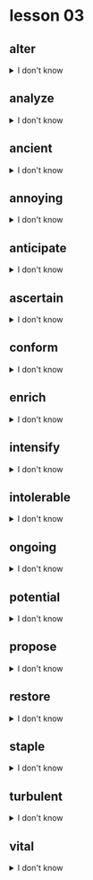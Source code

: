 # lesson 03

## alter
<details>
<summary>I don't know</summary>

+ v. &nbsp; &nbsp; to change or make different

+ n. &nbsp; &nbsp; alteration

+ adj. &nbsp; &nbsp; alterable

+ adv. &nbsp; &nbsp; alterably

+ syn. &nbsp; &nbsp; modify

</details>

## analyze
<details>
<summary>I don't know</summary>

+ v. &nbsp; &nbsp; to study something carefully; to separate into parts for study

+ n. &nbsp; &nbsp; analysis

+ syn. &nbsp; &nbsp; examine

</details>

## ancient
<details>
<summary>I don't know</summary>

+ adj. &nbsp; &nbsp; something from a long time ago; very old

+ syn. &nbsp; &nbsp; old

</details>

## annoying
<details>
<summary>I don't know</summary>

+ n. &nbsp; &nbsp; annoyance

+ v. &nbsp; &nbsp; annoy

+ adv. &nbsp; &nbsp; annoyingly

+ adj. &nbsp; &nbsp; a slight bother; disturbing to a person

+ syn. &nbsp; &nbsp; bothersome

</details>

## anticipate
<details>
<summary>I don't know</summary>

+ adj. &nbsp; &nbsp; anticipatory

+ n. &nbsp; &nbsp; anticipation

+ v. &nbsp; &nbsp; to think about or prepare for something ahead of time

+ syn. &nbsp; &nbsp; predict

</details>

## ascertain
<details>
<summary>I don't know</summary>

+ adj. &nbsp; &nbsp; ascertainable

+ adv. &nbsp; &nbsp; ascertainably

+ n. &nbsp; &nbsp; ascertainment

+ v. &nbsp; &nbsp; to discover; find out

+ syn. &nbsp; &nbsp; determine

</details>

## conform
<details>
<summary>I don't know</summary>

+ n. &nbsp; &nbsp; conformist

+ v. &nbsp; &nbsp; to follow established rules or patterns of behavior

+ syn. &nbsp; &nbsp; adapt

</details>

## enrich
<details>
<summary>I don't know</summary>

+ n. &nbsp; &nbsp; enrichment

+ adj. &nbsp; &nbsp; enriching

+ v. &nbsp; &nbsp; to make rich; to make something of greater value

+ syn. &nbsp; &nbsp; enhance

</details>

## intensify
<details>
<summary>I don't know</summary>

+ n. &nbsp; &nbsp; intensity

+ adj. &nbsp; &nbsp; intensive

+ adv. &nbsp; &nbsp; intensively

+ v. &nbsp; &nbsp; to make stronger in feeling or quality

+ syn. &nbsp; &nbsp; heighten

</details>

## intolerable
<details>
<summary>I don't know</summary>

+ n. &nbsp; &nbsp; intolerance

+ adv. &nbsp; &nbsp; intolerantly

+ adj. &nbsp; &nbsp; difficult or painful to experience; not able to accept different ways of thought or behavior

+ syn. &nbsp; &nbsp; unbearable

</details>

## ongoing
<details>
<summary>I don't know</summary>

+ adj. &nbsp; &nbsp; continuing

+ syn. &nbsp; &nbsp; current

</details>

## potential
<details>
<summary>I don't know</summary>

+ adj. &nbsp; &nbsp; potential

+ adv. &nbsp; &nbsp; potentially

+ n. &nbsp; &nbsp; an ability, happening, or opportunity that has not occurred or been developed

+ syn. &nbsp; &nbsp; possibility

</details>

## propose
<details>
<summary>I don't know</summary>

+ n. &nbsp; &nbsp; proposition

+ adj. &nbsp; &nbsp; proposed

+ v. &nbsp; &nbsp; to suggest or plan to do something

+ syn. &nbsp; &nbsp; suggest

</details>

## restore
<details>
<summary>I don't know</summary>

+ n. &nbsp; &nbsp; restoration

+ adj. &nbsp; &nbsp; restored

+ v. &nbsp; &nbsp; to give back or bring back something; to return to the original condition

+ syn. &nbsp; &nbsp; revitalize

</details>

## staple
<details>
<summary>I don't know</summary>

+ n. &nbsp; &nbsp; a fundamental element or principal part of something

+ syn. &nbsp; &nbsp; essential (n.)

</details>

## turbulent
<details>
<summary>I don't know</summary>

+ n. &nbsp; &nbsp; turbulence

+ adv. &nbsp; &nbsp; turbulently

+ adj. &nbsp; &nbsp; to be in a disordered, disturbed or unstable condition

+ syn. &nbsp; &nbsp; chaotic

</details>

## vital
<details>
<summary>I don't know</summary>

+ n. &nbsp; &nbsp; vitality

+ adv. &nbsp; &nbsp; vitally

+ adj. &nbsp; &nbsp; of great importance; full of life

+ syn. &nbsp; &nbsp; indispensable

</details>
